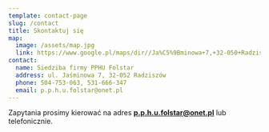 ```yaml
---
template: contact-page
slug: /contact
title: Skontaktuj się
map:
  image: /assets/map.jpg
  link: https://www.google.pl/maps/dir//Ja%C5%9Bminowa+7,+32-050+Radzisz%C3%B3w/@49.9455902,19.801631,15.67z/data=!4m17!1m7!3m6!1s0x4716673e31b0b8e3:0x1d559a3e4c93a2e7!2sJa%C5%9Bminowa+7,+32-050+Radzisz%C3%B3w!3b1!8m2!3d49.9484799!4d19.8056199!4m8!1m0!1m5!1m1!1s0x4716673e31b0b8e3:0x1d559a3e4c93a2e7!2m2!1d19.8056199!2d49.9484799!3e2
contact:
  name: Siedziba firmy PPHU Folstar
  address: ul. Jaśminowa 7, 32-052 Radziszów
  phone: 504-753-063, 531-666-347
  email: p.p.h.u.folstar@onet.pl
---
```


Zapytania prosimy kierować na adres **p.p.h.u.folstar@onet.pl** lub telefonicznie.
